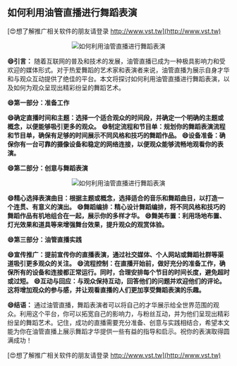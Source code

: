 ## **如何利用油管直播进行舞蹈表演**

[😍想了解推广相关软件的朋友请登录 http://www.vst.tw](http://www.vst.tw)

 <center><img src="https://vst.tw/MP4/tuiguang/png/2.png" alt="如何利用油管直播进行舞蹈表演"></center>

**😄引言：**
随着互联网的普及和技术的发展，油管直播已成为一种极具影响力和受欢迎的媒体形式。对于热爱舞蹈的艺术家和表演者来说，油管直播为展示自身才华和与观众互动提供了绝佳的平台。本文将探讨如何利用油管直播进行舞蹈表演，以及如何为观众呈现出精彩纷呈的舞蹈艺术。

**😄第一部分：准备工作**

**😄确定直播时间和主题：选择一个适合观众的时间段，并确定一个明确的主题或概念，以便能够吸引更多的观众。**
**😄制定流程和节目单：规划你的舞蹈表演流程和节目单，确保有足够的时间展示不同风格和技巧的舞蹈作品。**
**😄设备准备：确保你有一台可靠的摄像设备和稳定的网络连接，以便观众能够流畅地观看你的表演。**

**😄第二部分：创意与舞蹈表演**

 <center><img src="https://vst.tw/MP4/tuiguang/png/6.png" alt="如何利用油管直播进行舞蹈表演"></center>

**😄精心选择表演曲目：根据主题或概念，选择适合的音乐和舞蹈曲目，以打造一个连贯、有意义的演出。**
**😄舞蹈编排：精心设计舞蹈编排，将不同风格和技巧的舞蹈作品有机地组合在一起，展示你的多样才华。**
**😄舞美布置：利用场地布置、灯光效果和道具等来增强舞台效果，提升观众的观赏体验。**

**😄第三部分：油管直播实践**

**😄宣传推广：提前宣传你的直播表演，通过社交媒体、个人网站或舞蹈社群等渠道吸引更多观众的关注。**
**😄流程控制：在直播开始前，做好充分的准备工作，确保所有的设备和连接都正常运行。同时，合理安排每个节目的时间长度，避免超时或过短。**
**😄互动与回应：与观众保持互动，回答他们的问题并欢迎他们的评论。这将增加观众的参与感，并让观看直播的人们更加享受舞蹈表演的乐趣。**

**😄结语：**
通过油管直播，舞蹈表演者可以将自己的才华展示给全世界范围的观众。利用这个平台，你可以拓宽自己的影响力，与粉丝互动，并为他们呈现出精彩纷呈的舞蹈艺术。记住，成功的直播需要充分准备、创意与实践相结合，希望本文能为你在油管直播上展示舞蹈才华提供一些有益的指导和启示。祝你的表演取得圆满成功！

[😍想了解推广相关软件的朋友请登录 http://www.vst.tw](http://www.vst.tw)



